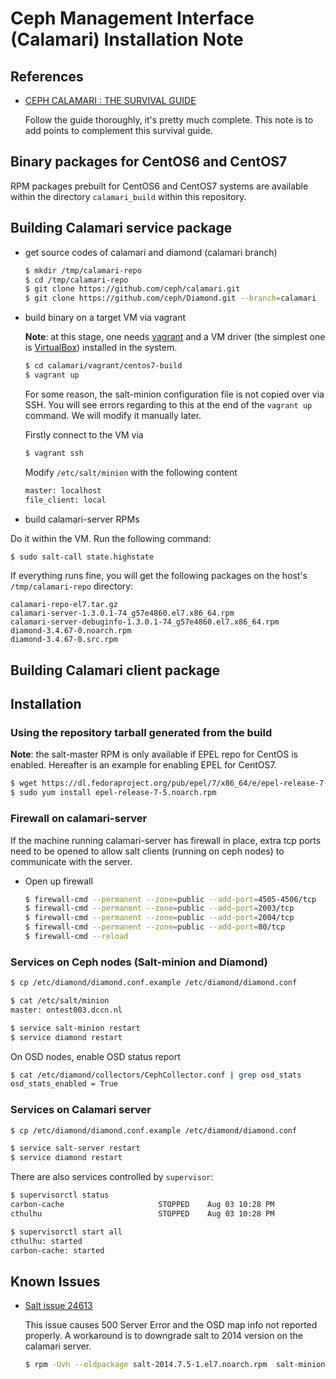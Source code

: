# Ceph Management Interface (Calamari) Installation Note

## References

- [CEPH CALAMARI : THE SURVIVAL GUIDE](https://ceph.com/category/calamari/)

    Follow the guide thoroughly, it's pretty much complete.  This note is to add
    points to complement this survival guide.
    
## Binary packages for CentOS6 and CentOS7

RPM packages prebuilt for CentOS6 and CentOS7 systems are available within the directory
`calamari_build` within this repository.
    
## Building Calamari service package

- get source codes of calamari and diamond (calamari branch)

    ```bash
    $ mkdir /tmp/calamari-repo
    $ cd /tmp/calamari-repo
    $ git clone https://github.com/ceph/calamari.git
    $ git clone https://github.com/ceph/Diamond.git --branch=calamari
    ```
    
- build binary on a target VM via vagrant

    __Note__: at this stage, one needs [vagrant](https://www.vagrantup.com) and
    a VM driver (the simplest one is [VirtualBox](https://www.virtualbox.org)) installed in the system.
    
    ```bash
    $ cd calamari/vagrant/centos7-build
    $ vagrant up
    ```
    
    For some reason, the salt-minion configuration file is not copied over via SSH.  You will see
    errors regarding to this at the end of the `vagrant up` command.  We will modify it manually later.
    
    Firstly connect to the VM via
    
    ```bash
    $ vagrant ssh
    ```
    
    Modify `/etc/salt/minion` with the following content
    
    ```bash
    master: localhost
    file_client: local
    ```
    
- build calamari-server RPMs

Do it within the VM.  Run the following command:

```bash
$ sudo salt-call state.highstate
```

If everything runs fine, you will get the following packages on the host's `/tmp/calamari-repo` directory:

```
calamari-repo-el7.tar.gz
calamari-server-1.3.0.1-74_g57e4860.el7.x86_64.rpm
calamari-server-debuginfo-1.3.0.1-74_g57e4860.el7.x86_64.rpm
diamond-3.4.67-0.noarch.rpm
diamond-3.4.67-0.src.rpm
```

## Building Calamari client package

## Installation

### Using the repository tarball generated from the build

__Note__: the salt-master RPM is only available if EPEL repo for CentOS is enabled.
Hereafter is an example for enabling EPEL for CentOS7.

```bash
$ wget https://dl.fedoraproject.org/pub/epel/7/x86_64/e/epel-release-7-5.noarch.rpm
$ sudo yum install epel-release-7-5.noarch.rpm
```

### Firewall on calamari-server 

If the machine running calamari-server has firewall in place, extra tcp ports need
to be opened to allow salt clients (running on ceph nodes) to communicate with the server.

- Open up firewall

    ```bash
    $ firewall-cmd --permanent --zone=public --add-port=4505-4506/tcp
    $ firewall-cmd --permanent --zone=public --add-port=2003/tcp
    $ firewall-cmd --permanent --zone=public --add-port=2004/tcp
    $ firewall-cmd --permanent --zone=public --add-port=80/tcp
    $ firewall-cmd --reload
    ```
    
### Services on Ceph nodes (Salt-minion and Diamond)

```bash
$ cp /etc/diamond/diamond.conf.example /etc/diamond/diamond.conf

$ cat /etc/salt/minion
master: ontest003.dccn.nl

$ service salt-minion restart
$ service diamond restart
```

On OSD nodes, enable OSD status report

```bash
$ cat /etc/diamond/collectors/CephCollector.conf | grep osd_stats
osd_stats_enabled = True
```

### Services on Calamari server

```bash
$ cp /etc/diamond/diamond.conf.example /etc/diamond/diamond.conf

$ service salt-server restart
$ service diamond restart
```

There are also services controlled by `supervisor`:

```bash
$ supervisorctl status
carbon-cache                     STOPPED    Aug 03 10:28 PM
cthulhu                          STOPPED    Aug 03 10:28 PM
```

```bash
$ supervisorctl start all
cthulhu: started
carbon-cache: started
```

## Known Issues

- [Salt issue 24613](https://github.com/saltstack/salt/issues/24613)

    This issue causes 500 Server Error and the OSD map info not reported properly.
    A workaround is to downgrade salt to 2014 version on the calamari server.
    
    ```bash
    $ rpm -Uvh --oldpackage salt-2014.7.5-1.el7.noarch.rpm  salt-minion-2014.7.5-1.el7.noarch.rpm salt-master-2014.7.5-1.el7.noarch.rpm
    ```